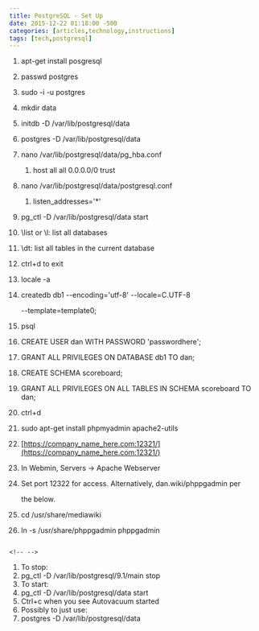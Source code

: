 ```yaml
---
title: PostgreSQL - Set Up
date: 2015-12-22 01:18:00 -500
categories: [articles,technology,instructions]
tags: [tech,postgresql]
---
```

1. apt-get install posgresql
2. passwd postgres
3. sudo -i -u postgres
4. mkdir data
5. initdb -D /var/lib/postgresql/data
6. postgres -D /var/lib/postgresql/data
7. nano /var/lib/postgresql/data/pg_hba.conf

   1. host all all 0.0.0.0/0 trust
8. nano /var/lib/postgresql/data/postgresql.conf

   1. listen_addresses=\'\*\'
9. pg_ctl -D /var/lib/postgresql/data start
10. \\list or \\l: list all databases
11. \\dt: list all tables in the current database
12. ctrl+d to exit
13. locale -a
14. createdb db1 \--encoding=\'utf-8\' \--locale=C.UTF-8

    \--template=template0;
15. psql
16. CREATE USER dan WITH PASSWORD \'passwordhere\';
17. GRANT ALL PRIVILEGES ON DATABASE db1 TO dan;
18. CREATE SCHEMA scoreboard;
19. GRANT ALL PRIVILEGES ON ALL TABLES IN SCHEMA scoreboard TO dan;
20. ctrl+d
21. sudo apt-get install phpmyadmin apache2-utils
22. [https://company_name_here.com:12321/](https://company_name_here.com:12321/)
23. In Webmin, Servers -\> Apache Webserver
24. Set port 12322 for access. Alternatively, dan.wiki/phppgadmin per

    the below.
25. cd /usr/share/mediawiki
26. ln -s /usr/share/phppgadmin phppgadmin

```{=html}

<!-- -->

```

1. To stop:
2. pg_ctl -D /var/lib/postgresql/9.1/main stop
3. To start:
4. pg_ctl -D /var/lib/postgresql/data start
5. Ctrl+c when you see Autovacuum started
6. Possibly to just use:
7. postgres -D /var/lib/postgresql/data
